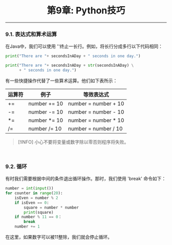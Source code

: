 # <center>第9章: Python技巧</center>
---

### 9.1. 表达式和算术运算

在Java中，我们可以使用 '\'终止一长行。例如，将长行分成多行以下代码相同：

```python
print("There are "+ secondsInADay + " seconds in one day.")
```


```python
print("There are "+ secondsInADay + str(secondsInADay) \
      + " seconds in one day.")
```

有一些快捷操作代替了一些算术运算。他们如下表所示：

运算符|例子|等效表达式
-|-|-
+=|number += 10|number = number + 10
-=|number -= 10|number = number - 10
*=|number *= 10|number = number * 10
/=|number /= 10|number = number / 10

> [!INFO]
> 小心不要将变量或数字除以零否则程序将失败。

<br>

### 9.2. 循环

有时我们需要根据中间的条件退出循环操作。那时，我们使用 'break' 命令如下：

```python
number = int(input())
for counter in range(20):
    isEven = number % 2
    if isEven == 0:
        square = number * number
        print(square)
    if number % 11 == 0：
        break
    number += 1
```

在这里，如果数字可以被11整除，我们就会停止循环。

